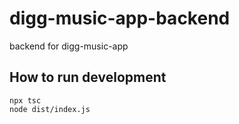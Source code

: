 # digg-music-app-backend
backend for digg-music-app

## How to run development
```
npx tsc
node dist/index.js
```